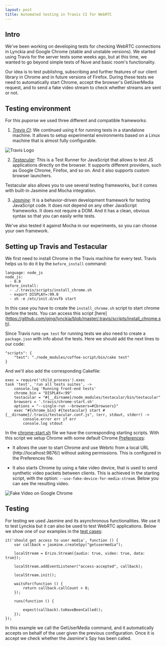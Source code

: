 ```yaml
--- 
layout: post 
title: Automated testing in Travis CI for WebRTC
--- 
```



Intro
----

We've been working on developing tests for checking WebRTC connections 
in Lynckia and Google Chrome (stable and unstable versions). We started 
using Travis for the server tests some weeks ago, but at this time, we
wanted to go beyond simple tests of Nuve and basic room's functionality.

Our idea is to test publishng, subscribing and further features of our 
client library in Chrome and in future versions of Firefox. During these
tests we need to automatically start Chrome, accept the browser's 
GetUserMedia request, and to send a fake video stream to check whether 
streams are sent or not.

Testing environment
-----------------

For this puporse we used three different and compatible frameworks:

1. [*Travis CI*](https://travis-ci.org/): We continued using it for running 
tests in a standalone machine. It allows to setup experimental environments 
based on a Linux machine that is almost fully configurable.

 ![Travis Logo](http://i.imgur.com/0qPjt.png?1 "Travis-CI Logo")

2. [*Testacular*](http://vojtajina.github.com/testacular/): This is a Test 
Runner for JavaScript that allows to test JS applications directly on the 
browser. It supports different providers, such as Google Chrome, Firefox, 
and so on. And it also supports custom browser launchers. 

 Testacular also allows you to use several testing frameworks, but it comes 
 with built-in Jasmine and Mocha integration.

3. [*Jasmine*](http://pivotal.github.com/jasmine/): It is a behavior-driven 
development framework for testing JavaScript code. It does not depend on any 
other JavaScript frameworks. It does not require a DOM. And it has a clean, 
obvious syntax so that you can easily write tests.
 
 We've also tested it against Mocha in our experiments, so you can choose 
 your own framework.

Setting up Travis and Testacular
---------------------------

We first need to install Chrome in the Travis machine for every test. Travis 
helps us to do it by the <code>before_install</code> command:

    language: node_js
    node_js:
      - 0.8
    before_install:
      - ./.travis/scripts/install_chrome.sh
      - export DISPLAY=:99.0
      - sh -e /etc/init.d/xvfb start

In this case you have to create the <code>install_chrome.sh</code> script to 
start chrome before the tests. You can access this script [here]
(https://github.com/ging/lynckia/blob/master/.travis/scripts/install_chrome.sh).



Since Travis runs <code>npm test</code> for running tests we also need to 
create a <code>package.json</code> with info about the tests. Here we should 
add the next lines to our code:

    "scripts": {
        "test": "./node_modules/coffee-script/bin/cake test"
    } 

And we'll also add the corresponding Cakefile:

    exec = require('child_process').exec
    task 'test', 'run all tests suites', ->
        console.log 'Running front-end tests'
        chrome_bin = "DISPLAY=:99"
        testacular = "#{__dirname}/node_modules/testacular/bin/testacular"
        browsers = '.travis/chrome-start.sh'
        options = "--single-run --browsers=#{browsers}"
        exec "#{chrome_bin} #{testacular} start #{__dirname}/.travis/testacular.conf.js", (err, stdout, stderr) ->
            console.error err if err
            console.log stdout

In the 
[chrome-start.sh](https://github.com/ging/lynckia/blob/master/.travis/chrome-start.sh) 
file we have the corresponding starting scripts. With this script we setup 
Chrome with some default Chrome 
[Preferences](https://github.com/ging/lynckia/blob/master/.travis/Preferences): 

* It allows the user to start Chrome and use Webrtc from a local URL 
(http://localhost:9876/) without asking permissions. This is configured in the 
Preferences file.

* It also starts Chrome by using a fake video device, that is used to send 
synthetic video packets between clients. This is achieved in the starting script, 
with the option: <code>--use-fake-device-for-media-stream</code>. Below you can see the resulting video.

 ![Fake Video on Google Chrome](http://i.imgur.com/Q0ReP.png?1)

Testing
------

For testing we used Jasmine and its asynchronous functionalities. We use it to 
test Lynckia but it can also be used to test WebRTC applications. Below we show 
one of our examples in the 
[test cases](https://github.com/ging/lynckia/blob/master/test/nuve-test.js):

    it('should get access to user media', function () {
        var callback = jasmine.createSpy("getusermedia");

        localStream = Erizo.Stream({audio: true, video: true, data: true});

        localStream.addEventListener("access-accepted", callback);

        localStream.init();

        waitsFor(function () {
            return callback.callCount > 0;
        });

        runs(function () {

            expect(callback).toHaveBeenCalled();
        });
    });

In this example we call the GetUserMedia command, and it automatically accepts on 
behalf of the user given the previous configuration. Once it is accept we check 
whether the Jasmine's Spy has been called.